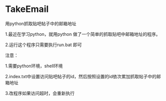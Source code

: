 # TakeEmail
用python抓取贴吧帖子中的邮箱地址

1.最近在学习python，就用python 做了一个简单的抓取贴吧中邮箱地址的程序。

2.运行这个程序只需要执行run.bat 即可

注意：

1.需要python环境，shell环境

2.index.txt中设置访问贴吧帖子的id，然后按照设置的id依次累加抓取帖子中的邮箱地址

3.改程序如果访问超时，会重新执行
